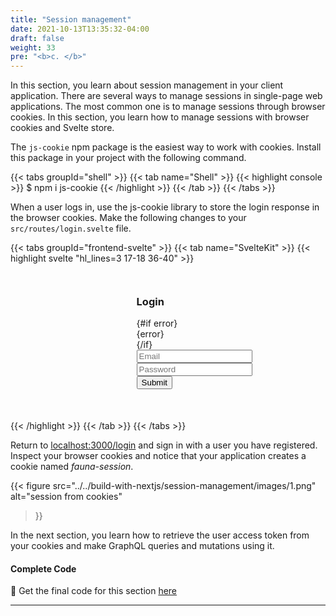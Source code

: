 ```yaml
---
title: "Session management"
date: 2021-10-13T13:35:32-04:00
draft: false
weight: 33
pre: "<b>c. </b>"
---
```



In this section, you learn about session management in your client application. There are several ways to manage sessions in single-page web applications. The most common one is to manage sessions through browser cookies. In this section, you learn how to manage sessions with browser cookies and Svelte store.

The `js-cookie` npm package is the easiest way to work with cookies. Install this package in your project with the following command.

{{< tabs groupId="shell" >}}
{{< tab name="Shell" >}}
{{< highlight console >}}
$ npm i js-cookie
{{< /highlight >}}
{{< /tab >}}
{{< /tabs >}}

When a user logs in, use the js-cookie library to store the login response in the browser cookies. Make the following changes to your `src/routes/login.svelte` file.

{{< tabs groupId="frontend-svelte" >}}
{{< tab name="SvelteKit" >}}
{{< highlight svelte "hl_lines=3 17-18 36-40" >}}
<script>
  import { setClient, mutation } from '@urql/svelte';
  import Cookies from 'js-cookie';
  import client from '../client';
  import { goto } from '$app/navigation';

  setClient(client);

  let error;

  const loginMutation = mutation({
    query: `
      mutation OwnerLogin($email: String!, $password: String!) {
        login(email: $email, password: $password) {
          secret
          ttl
          email
          ownerId
        }
      }
    `,
  });
  async function onSubmit(e) {
    const formData = new FormData(e.target);

    const data = {};
    for (let field of formData) {
      const [key, value] = field;
      data[key] = value;
    }
    const { email, password } = data;
    const resp = await loginMutation({ email, password })
    
    if(resp.data?.login) {
      alert('Login Successful');
      Cookies.set(
        'fauna-session', 
        JSON.stringify(resp.data.login),
        { expires: new Date(resp.data.login.ttl) }
      )
      goto('/')
    }
    if(resp.error) {
      error = resp.error?.message;
    }
  }
</script>

<div class="wrap">
  <div class="uk-card uk-card-default uk-card-body">
    <h3 class="uk-card-title">Login</h3>
    {#if error}
      <div class="uk-alert-danger" uk-alert style={{ maxWidth: '300px', padding: '10px'}}>
        {error}
      </div>
    {/if}
    <form on:submit|preventDefault={onSubmit} >
      <div class="uk-margin">
        <input 
          class="uk-input" 
          type="text" 
          placeholder="Email" 
          name="email"
        />
      </div>
        <div class="uk-margin">
          <input 
            class="uk-input" 
            type="password" 
            placeholder="Password" 
            name="password"
          />
        </div>
        <div class="uk-margin">
          <input class="uk-input" type="submit" />
        </div>
    </form>
  </div>
</div>

<style>
  .wrap {
    margin: 10% 40%;
    min-width: 300px;
  }
</style>
{{< /highlight >}}
{{< /tab >}}
{{< /tabs >}}

Return to [localhost:3000/login](http://localhost:3000) and sign in with a user you have registered. Inspect your browser cookies and notice that your application creates a cookie named *fauna-session*.

{{< figure
  src="../../build-with-nextjs/session-management/images/1.png" 
  alt="session from cookies"
>}}

In the next section, you learn how to retrieve the user access token from your cookies and make GraphQL queries and mutations using it. 



#### Complete Code

📙 Get the final code for this section [here](https://github.com/fauna-labs/fauna-shop-sveltekit/tree/2.c) 

----